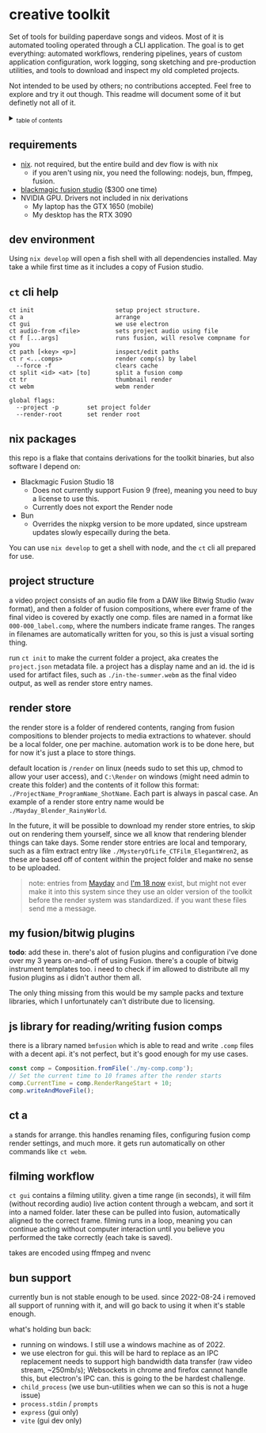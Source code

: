 # creative toolkit

Set of tools for building paperdave songs and videos. Most of it is automated tooling operated through a CLI application. The goal is to get everything: automated workflows, rendering pipelines, years of custom application configuration, work logging, song sketching and pre-production utilities, and tools to download and inspect my old completed projects.

Not intended to be used by others; no contributions accepted. Feel free to explore and try it out though. This readme will document some of it but definetly not all of it.

<details>
<summary><sub>table of contents</sub></summary>

- [creative toolkit](#creative-toolkit)
  - [requirements](#requirements)
  - [dev environment](#dev-environment)
  - [`ct` cli help](#ct-cli-help)
  - [nix packages](#nix-packages)
  - [project structure](#project-structure)
  - [render store](#render-store)
  - [my fusion/bitwig plugins](#my-fusionbitwig-plugins)
  - [js library for reading/writing fusion comps](#js-library-for-readingwriting-fusion-comps)
  - [ct a](#ct-a)
  - [filming workflow](#filming-workflow)
  - [bun support](#bun-support)

</details>

## requirements

- [nix](https://nixos.org/). not required, but the entire build and dev flow is with nix
  - if you aren't using nix, you need the following: nodejs, bun, ffmpeg, fusion.
- [blackmagic fusion studio](https://www.blackmagicdesign.com/products/fusion) ($300 one time)
- NVIDIA GPU. Drivers not included in nix derivations
  - My laptop has the GTX 1650 (mobile)
  - My desktop has the RTX 3090

## dev environment

Using `nix develop` will open a fish shell with all dependencies installed. May take a while first time as it includes a copy of Fusion studio.

## `ct` cli help

<!-- MARKER:CT CLI HELP -->

```
ct init                       setup project structure.
ct a                          arrange
ct gui                        we use electron
ct audio-from <file>          sets project audio using file
ct f [...args]                runs fusion, will resolve compname for you
ct path [<key> <p>]           inspect/edit paths
ct r <...comps>               render comp(s) by label
  --force -f                  clears cache
ct split <id> <at> [to]       split a fusion comp
ct tr                         thumbnail render
ct webm                       webm render

global flags:
  --project -p        set project folder
  --render-root       set render root
```

<!-- END:CT CLI HELP -->

## nix packages

this repo is a flake that contains derivations for the toolkit binaries, but also software I depend on:

- Blackmagic Fusion Studio 18
  - Does not currently support Fusion 9 (free), meaning you need to buy a license to use this.
  - Currently does not export the Render node
- Bun
  - Overrides the nixpkg version to be more updated, since upstream updates slowly especailly during the beta.

You can use `nix develop` to get a shell with node, and the `ct` cli all prepared for use.

## project structure

a video project consists of an audio file from a DAW like Bitwig Studio (wav format), and then a folder of fusion compositions, where ever frame of the final video is covered by exactly one comp. files are named in a format like `000-000_label.comp`, where the numbers indicate frame ranges. The ranges in filenames are automatically written for you, so this is just a visual sorting thing.

run `ct init` to make the current folder a project, aka creates the `project.json` metadata file. a project has a display name and an id. the id is used for artifact files, such as `./in-the-summer.webm` as the final video output, as well as render store entry names.

## render store

the render store is a folder of rendered contents, ranging from fusion compositions to blender projects to media extractions to whatever. should be a local folder, one per machine. automation work is to be done here, but for now it's just a place to store things.

default location is `/render` on linux (needs sudo to set this up, chmod to allow your user access), and `C:\Render` on windows (might need admin to create this folder) and the contents of it follow this format: `./ProjectName_ProgramName_ShotName`. Each part is always in pascal case. An example of a render store entry name would be `./Mayday_Blender_RainyWorld`.

In the future, it will be possible to download my render store entries, to skip out on rendering them yourself, since we all know that rendering blender things can take days. Some render store entries are local and temporary, such as a film extract entry like `./MysteryOfLife_CTFilm_ElegantWren2`, as these are based off of content within the project folder and make no sense to be uploaded.

> note: entries from [Mayday](https://paperdave.net/mayday) and [I'm 18 now](https://paperdave.net/im-18-now) exist, but might not ever make it into this system since they use an older version of the toolkit before the render system was standardized. if you want these files send me a message.

## my fusion/bitwig plugins

**todo**: add these in. there's alot of fusion plugins and configuration i've done over my 3 years on-and-off of using Fusion. there's a couple of bitwig instrument templates too. i need to check if im allowed to distribute all my fusion plugins as i didn't author them all.

The only thing missing from this would be my sample packs and texture libraries, which I unfortunately can't distribute due to licensing.

## js library for reading/writing fusion comps

there is a library named `bmfusion` which is able to read and write `.comp` files with a decent api. it's not perfect, but it's good enough for my use cases.

```ts
const comp = Composition.fromFile('./my-comp.comp');
// Set the current time to 10 frames after the render starts
comp.CurrentTime = comp.RenderRangeStart + 10;
comp.writeAndMoveFile();
```

## ct a

`a` stands for arrange. this handles renaming files, configuring fusion comp render settings, and much more. it gets run automatically on other commands like `ct webm`.

## filming workflow

`ct gui` contains a filming utility. given a time range (in seconds), it will film (without recording audio) live action content through a webcam, and sort it into a named folder. later these can be pulled into fusion, automatically aligned to the correct frame. filming runs in a loop, meaning you can continue acting without computer interaction until you believe you performed the take correctly (each take is saved).

takes are encoded using ffmpeg and nvenc

## bun support

currently bun is not stable enough to be used. since 2022-08-24 i removed all support of running with it, and will go back to using it when it's stable enough.

what's holding bun back:

- running on windows. I still use a windows machine as of 2022.
- we use electron for gui. this will be hard to replace as an IPC replacement needs to support high bandwidth data transfer (raw video stream, ~250mb/s); Websockets in chrome and firefox cannot handle this, but electron's IPC can. this is going to the be hardest challenge.
- `child_process` (we use bun-utilities when we can so this is not a huge issue)
- `process.stdin` / `prompts`
- `express` (gui only)
- `vite` (gui dev only)

